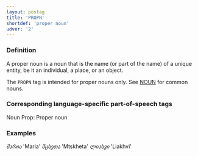 ```yaml
---
layout: postag
title: 'PROPN'
shortdef: 'proper noun'
udver: '2'
---
```


### Definition

A proper noun is a noun that is the name (or part of the name) of a unique entity, be it an individual, a place, or an object.

The `PROPN` tag is intended for proper nouns only. See [NOUN](_ka/pos/NOUN) for common nouns.


### Corresponding language-specific part-of-speech tags

Noun Prop:	Proper noun


### Examples

_მარია_ 'Maria'
_მცხეთა_ 'Mtskheta'
_ლიახვი_ 'Liakhvi'
<!-- Interlanguage links updated Po 11. listopadu 2024, 20:09:25 CET -->
